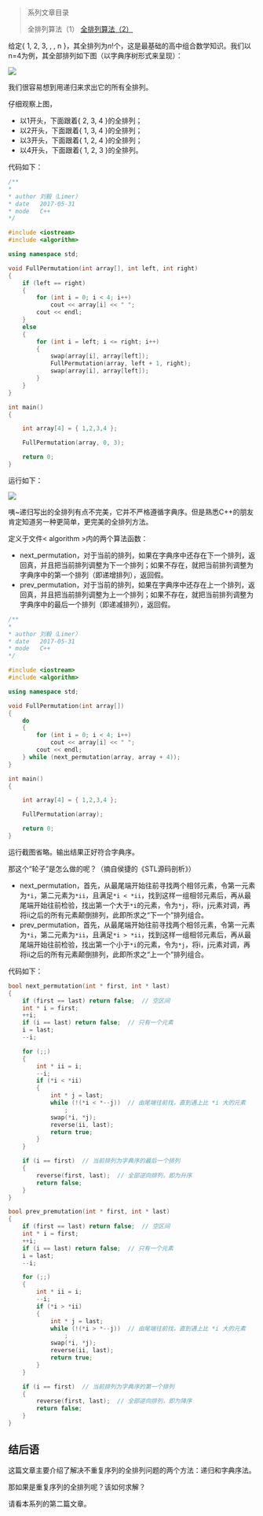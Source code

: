 > 系列文章目录
>
> 全排列算法（1）
> [全排列算法（2）](https://61mon.com/index.php/archives/198/)

给定{ 1, 2, 3, , , n }，其全排列为$n!$个，这是最基础的高中组合数学知识。我们以n=4为例，其全部排列如下图（以字典序树形式来呈现）：

![](https://61mon.com/images/illustrations/FullPermutation/1.jpg)


<!--more-->


我们很容易想到用递归来求出它的所有全排列。

仔细观察上图，

* 以1开头，下面跟着{ 2, 3, 4 }的全排列；
* 以2开头，下面跟着{ 1, 3, 4 }的全排列；
* 以3开头，下面跟着{ 1, 2, 4 }的全排列；
* 以4开头，下面跟着{ 1, 2, 3 }的全排列。

代码如下：

```c++
/**
*
* author 刘毅（Limer）
* date   2017-05-31
* mode   C++
*/

#include <iostream>
#include <algorithm>

using namespace std;

void FullPermutation(int array[], int left, int right)
{
	if (left == right)
	{
		for (int i = 0; i < 4; i++)
			cout << array[i] << " ";
		cout << endl;
	}
	else
	{
		for (int i = left; i <= right; i++)
		{
			swap(array[i], array[left]);
			FullPermutation(array, left + 1, right);
			swap(array[i], array[left]);
		}
	}
}

int main()
{

	int array[4] = { 1,2,3,4 };

	FullPermutation(array, 0, 3);

	return 0;
}
```

运行如下：

![](https://61mon.com/images/illustrations/FullPermutation/2.png)

咦~递归写出的全排列有点不完美，它并不严格遵循字典序。但是熟悉C++的朋友肯定知道另一种更简单，更完美的全排列方法。

定义于文件< algorithm >内的两个算法函数：

* next_permutation，对于当前的排列，如果在字典序中还存在下一个排列，返回真，并且把当前排列调整为下一个排列；如果不存在，就把当前排列调整为字典序中的第一个排列（即递增排列），返回假。
* prev_permutation，对于当前的排列，如果在字典序中还存在上一个排列，返回真，并且把当前排列调整为上一个排列；如果不存在，就把当前排列调整为字典序中的最后一个排列（即递减排列），返回假。

```c++
/**
*
* author 刘毅（Limer）
* date   2017-05-31
* mode   C++
*/

#include <iostream>  
#include <algorithm>  

using namespace std;

void FullPermutation(int array[])
{
	do
	{
		for (int i = 0; i < 4; i++)
			cout << array[i] << " ";
		cout << endl;
	} while (next_permutation(array, array + 4));
}

int main()
{

	int array[4] = { 1,2,3,4 };

	FullPermutation(array);

	return 0;
}
```

运行截图省略。输出结果正好符合字典序。

那这个“轮子”是怎么做的呢？（摘自侯捷的《STL源码剖析》）

* next_permutation，首先，从最尾端开始往前寻找两个相邻元素，令第一元素为`*i`，第二元素为`*ii`，且满足`*i < *ii`，找到这样一组相邻元素后，再从最尾端开始往前检验，找出第一个大于`*i`的元素，令为`*j`，将i，j元素对调，再将ii之后的所有元素颠倒排列，此即所求之“下一个”排列组合。
* prev_permutation，首先，从最尾端开始往前寻找两个相邻元素，令第一元素为`*i`，第二元素为`*ii`，且满足`*i > *ii`，找到这样一组相邻元素后，再从最尾端开始往前检验，找出第一个小于`*i`的元素，令为`*j`，将i，j元素对调，再将ii之后的所有元素颠倒排列，此即所求之“上一个”排列组合。

代码如下：

```c++
bool next_permutation(int * first, int * last)
{
	if (first == last) return false;  // 空区间
	int * i = first;
	++i;
	if (i == last) return false;  // 只有一个元素
	i = last;
	--i;

	for (;;)
	{
		int * ii = i;
		--i;
		if (*i < *ii)
		{
			int * j = last;
			while (!(*i < *--j))  // 由尾端往前找，直到遇上比 *i 大的元素
				;
			swap(*i, *j);
			reverse(ii, last);
			return true;
		}
	}

	if (i == first)  // 当前排列为字典序的最后一个排列
	{
		reverse(first, last);  // 全部逆向排列，即为升序
		return false;
	}
}

bool prev_premutation(int * first, int * last)
{
	if (first == last) return false;  // 空区间
	int * i = first;
	++i;
	if (i == last) return false;  // 只有一个元素
	i = last;
	--i;

	for (;;)
	{
		int * ii = i;
		--i;
		if (*i > *ii)
		{
			int * j = last;
			while (!(*i > *--j))  // 由尾端往前找，直到遇上比 *i 大的元素
				;
			swap(*i, *j);
			reverse(ii, last);
			return true;
		}
	}

	if (i == first)  // 当前排列为字典序的第一个排列
	{
		reverse(first, last);  // 全部逆向排列，即为降序
		return false;
	}
}
```

## 结后语

这篇文章主要介绍了解决不重复序列的全排列问题的两个方法：递归和字典序法。

那如果是重复序列的全排列呢？该如何求解？

请看本系列的第二篇文章。
